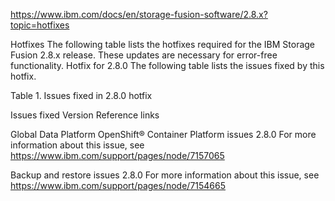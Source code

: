 https://www.ibm.com/docs/en/storage-fusion-software/2.8.x?topic=hotfixes



Hotfixes
The following table lists the hotfixes required for the IBM Storage Fusion 2.8.x release. These
updates are necessary for error-free functionality.
Hotfix for 2.8.0
The following table lists the issues fixed by this hotfix. 

Table 1. Issues fixed in 2.8.0
hotfix

Issues fixed
Version
Reference links




Global Data Platform
OpenShift® Container Platform issues
2.8.0
For more information about this issue, see https://www.ibm.com/support/pages/node/7157065


Backup and restore issues
2.8.0
For more information about this issue, see https://www.ibm.com/support/pages/node/7154665












